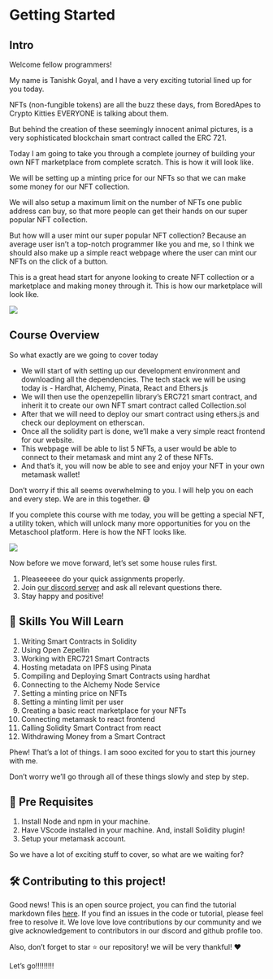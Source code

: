 ﻿# Getting Started

## **Intro**

Welcome fellow programmers!  
  
My name is Tanishk Goyal, and I have a very exciting tutorial lined up for you today.

NFTs (non-fungible tokens) are all the buzz these days, from BoredApes to Crypto Kitties EVERYONE is talking about them.

But behind the creation of these seemingly innocent animal pictures, is a very sophisticated blockchain smart contract called the ERC 721.

Today I am going to take you through a complete journey of building your own NFT marketplace from complete scratch. This is how it will look like.

We will be setting up a minting price for our NFTs so that we can make some money for our NFT collection.

We will also setup a maximum limit on the number of NFTs one public address can buy, so that more people can get their hands on our super popular NFT collection.

But how will a user mint our super popular NFT collection? Because an average user isn’t a top-notch programmer like you and me, so I think we should also make up a simple react webpage where the user can mint our NFTs on the click of a button.

This is a great head start for anyone looking to create NFT collection or a marketplace and making money through it. This is how our marketplace will look like.

![](https://metaschool.s3-ap-southeast-1.amazonaws.com/images/R4hxCdLE7vRF5leridkVn6Q3Q44t0canVfN2lHDg.png)

## Course Overview

So what exactly are we going to cover today

-   We will start of with setting up our development environment and downloading all the dependencies. The tech stack we will be using today is - Hardhat, Alchemy, Pinata, React and Ethers.js
-   We will then use the openzepellin library’s ERC721 smart contract, and inherit it to create our own NFT smart contract called Collection.sol
-   After that we will need to deploy our smart contract using ethers.js and check our deployment on etherscan.
-   Once all the solidity part is done, we’ll make a very simple react frontend for our website.
-   This webpage will be able to list 5 NFTs, a user would be able to connect to their metamask and mint any 2 of these NFTs.
-   And that’s it, you will now be able to see and enjoy your NFT in your own metamask wallet!

Don’t worry if this all seems overwhelming to you. I will help you on each and every step. We are in this together. 😅

If you complete this course with me today, you will be getting a special NFT, a utility token, which will unlock many more opportunities for you on the Metaschool platform. Here is how the NFT looks like.

![](https://lh3.googleusercontent.com/XA90aG5m4td1tcxoknDWavsFAFTULftVrzyhnLu8oM5AwEXm93ZChVq5D1h9gqkhMKPKHBkuOzyeA7jMjzogVRngAshjOaLsQo5lsn2U8ZtLt-jUMfZ0gzY5K2B7NdIM8oju6Lhw)

Now before we move forward, let’s set some house rules first.

1.  Pleaseeeee do your quick assignments properly.
2.  Join  [our discord server](https://discord.gg/vbVMUwXWgc)  and ask all relevant questions there.
3.  Stay happy and positive!

## 🌱 Skills You Will Learn

1.  Writing Smart Contracts in Solidity
2.  Using Open Zepellin
3.  Working with ERC721 Smart Contracts
4.  Hosting metadata on IPFS using Pinata
5.  Compiling and Deploying Smart Contracts using hardhat
6.  Connecting to the Alchemy Node Service
7.  Setting a minting price on NFTs
8.  Setting a minting limit per user
9.  Creating a basic react marketplace for your NFTs
10.  Connecting metamask to react frontend
11.  Calling Solidity Smart Contract from react
12.  Withdrawing Money from a Smart Contract

Phew! That’s a lot of things. I am sooo excited for you to start this journey with me.

Don’t worry we’ll go through all of these things slowly and step by step.

## 🚨 Pre Requisites

1.  Install Node and npm in your machine.
2.  Have VScode installed in your machine. And, install Solidity plugin!
3.  Setup your metamask account.

So we have a lot of exciting stuff to cover, so what are we waiting for?  

## **🛠 Contributing to this project!**
Good news! This is an open source project, you can find the tutorial markdown files [here](https://github.com/0xmetaschool/Learning-Projects). If you find an issues in the code or tutorial, please feel free to resolve it. We love love love contributions by our community and we give acknowledgement to contributors in our discord and github profile too.

Also, don’t forget to star ⭐️ our repository! we will be very thankful! ♥️

Let’s go!!!!!!!!!
